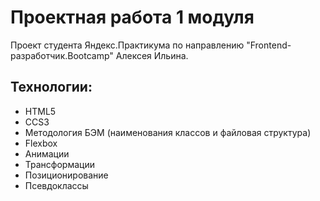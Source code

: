 # **Проектная работа 1 модуля**
Проект студента Яндекс.Практикума по направлению "Frontend-разработчик.Bootcamp" Алексея Ильина.
## **Технологии:**
* HTML5
* CCS3
* Методология БЭМ (наименования классов и файловая структура)
* Flexbox
* Анимации
* Трансформации
* Позиционирование
* Псевдоклассы 
